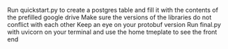 Run quickstart.py to create a postgres table and fill it with the contents of the prefilled google drive
Make sure the versions of the libraries do not conflict with each other
Keep an eye on your protobuf version
Run final.py with uvicorn on your terminal and use the home tmeplate to see the front end
